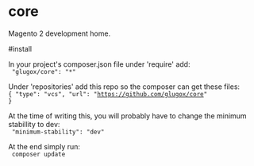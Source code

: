 # core

Magento 2 development home.

#install

In your project's composer.json file under 'require' add:
<br />
<code>
"glugox/core": "*"
</code>

Under 'repositories' add this repo so the composer can get these files:
<br />
<code>{
    "type": "vcs",
    "url": "https://github.com/glugox/core"
}
</code>

At the time of writing this, you will probably have to change the minimum stabillity to dev:
<br />
<code>
"minimum-stability": "dev"
</code>

At the end simply run:
<br />
<code>
composer update
</code>
